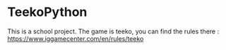 # TeekoPython
This is a school project. The game is teeko, you can find the rules there : https://www.iggamecenter.com/en/rules/teeko
